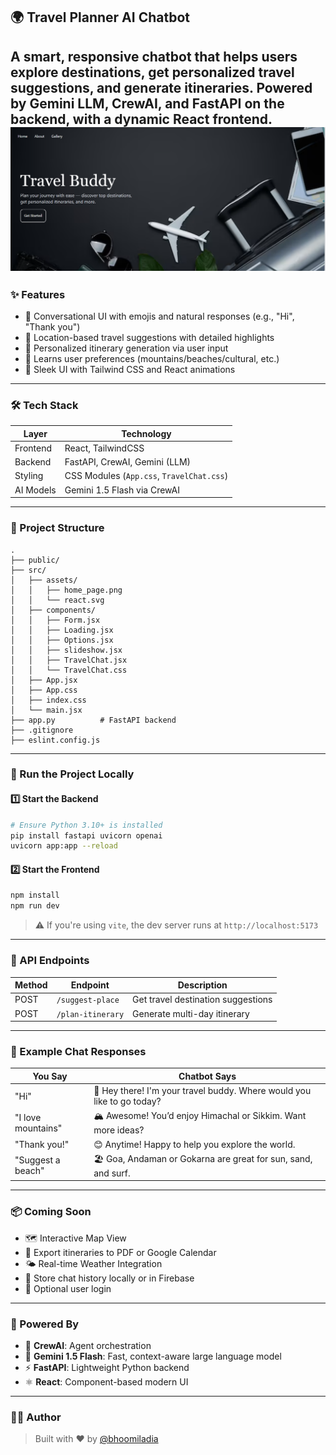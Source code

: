 ## 🌍 Travel Planner AI Chatbot

A smart, responsive chatbot that helps users explore destinations, get personalized travel suggestions, and generate itineraries. Powered by **Gemini LLM**, **CrewAI**, and **FastAPI** on the backend, with a dynamic **React** frontend.
![alt text](public/image.png)
---

### ✨ Features

* 💬 Conversational UI with emojis and natural responses (e.g., "Hi", "Thank you")
* 📍 Location-based travel suggestions with detailed highlights
* 📅 Personalized itinerary generation via user input
* 🧠 Learns user preferences (mountains/beaches/cultural, etc.)
* 🚀 Sleek UI with Tailwind CSS and React animations

---

### 🛠️ Tech Stack

| Layer     | Technology                                |
| --------- | ----------------------------------------- |
| Frontend  | React, TailwindCSS                        |
| Backend   | FastAPI, CrewAI, Gemini (LLM)             |
| Styling   | CSS Modules (`App.css`, `TravelChat.css`) |
| AI Models | Gemini 1.5 Flash via CrewAI               |

---

### 📁 Project Structure

```
.
├── public/
├── src/
│   ├── assets/
│   │   ├── home_page.png
│   │   └── react.svg
│   ├── components/
│   │   ├── Form.jsx
│   │   ├── Loading.jsx
│   │   ├── Options.jsx
│   │   ├── slideshow.jsx
│   │   ├── TravelChat.jsx
│   │   └── TravelChat.css
│   ├── App.jsx
│   ├── App.css
│   ├── index.css
│   └── main.jsx
├── app.py          # FastAPI backend
├── .gitignore
├── eslint.config.js
```

---

### 🚀 Run the Project Locally

#### 1️⃣ Start the Backend

```bash
# Ensure Python 3.10+ is installed
pip install fastapi uvicorn openai
uvicorn app:app --reload
```

#### 2️⃣ Start the Frontend

```bash
npm install
npm run dev
```

> ⚠️ If you're using `vite`, the dev server runs at `http://localhost:5173`

---

### 🔗 API Endpoints

| Method | Endpoint          | Description                        |
| ------ | ----------------- | ---------------------------------- |
| POST   | `/suggest-place`  | Get travel destination suggestions |
| POST   | `/plan-itinerary` | Generate multi-day itinerary       |

---

### 💬 Example Chat Responses

| You Say            | Chatbot Says                                                           |
| ------------------ | ---------------------------------------------------------------------- |
| "Hi"               | 👋 Hey there! I'm your travel buddy. Where would you like to go today? |
| "I love mountains" | 🏔️ Awesome! You’d enjoy Himachal or Sikkim. Want more ideas?          |
| "Thank you!"       | 😊 Anytime! Happy to help you explore the world.                       |
| "Suggest a beach"  | 🏖️ Goa, Andaman or Gokarna are great for sun, sand, and surf.         |

---

### 📦 Coming Soon

* 🗺️ Interactive Map View
* 📆 Export itineraries to PDF or Google Calendar
* 🌤️ Real-time Weather Integration
* 💾 Store chat history locally or in Firebase
* 🔐 Optional user login

---

### 🧠 Powered By

* 🧭 **CrewAI**: Agent orchestration
* 🧠 **Gemini 1.5 Flash**: Fast, context-aware large language model
* ⚡ **FastAPI**: Lightweight Python backend
* ⚛️ **React**: Component-based modern UI

---

### 👨‍💻 Author

> Built with ❤️ by [@bhoomiladia](https://github.com/bhoomiladia)

